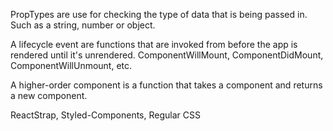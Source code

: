 <!-- 1. What are PropTypes used for? -->

PropTypes are use for checking the type of data that is being passed in.
Such as a string, number or object.

<!-- 2. What is a lifecycle event in React? -->

A lifecycle event are functions that are invoked from before the app is rendered until it's unrendered. ComponentWillMount, ComponentDidMount, ComponentWillUnmount, etc.

<!-- 3. What is a Higher Order Component? -->

A higher-order component is a function that takes a component and returns a new component.

<!-- 4. What are three different ways to style components in React? -->

ReactStrap, Styled-Components, Regular CSS
